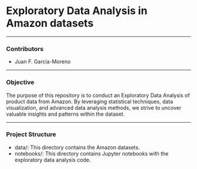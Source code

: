 # Exploratory Data Analysis in Amazon datasets
---
### Contributors

- Juan F. García-Moreno

---
### Objective

The purpose of this repository is to conduct an Exploratory Data Analysis of product data from Amazon. By leveraging statistical techniques, data visualization, and advanced data analysis methods, we strive to uncover valuable insights and patterns within the dataset.

---
### Project Structure

- data/: This directory contains the Amazon datasets.
- notebooks/: This directory contains Jupyter notebooks with the exploratory data analysis code.
